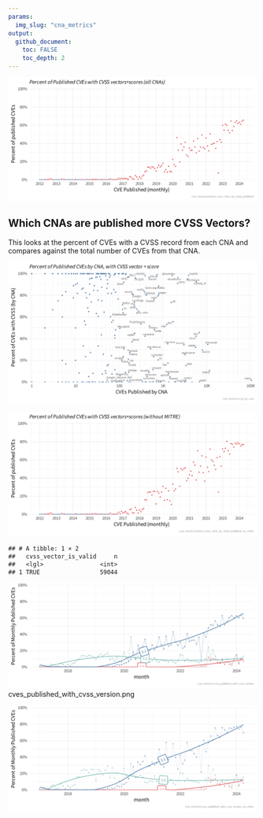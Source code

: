 ```yaml
---
params:
  img_slug: "cna_metrics"
output:
  github_document:
    toc: FALSE
    toc_depth: 2
---
```
















![cvss_by_published_monthly](figs/cna_metrics/metrics_over_time_by_total_published.png)

## Which CNAs are published more CVSS Vectors? 

This looks at the percent of CVEs with a CVSS record from each CNA and compares against the total number of CVEs from that CNA. 


![cvss_by_cna](figs/cna_metrics/cvss_by_cna.png)



![cvss_by_published_monthly_without_mitre](figs/cna_metrics/metrics_over_time_by_total_published_no_mitre.png)


```
## # A tibble: 1 × 2
##   cvss_vector_is_valid     n
##   <lgl>                <int>
## 1 TRUE                 59044
```




![cves_published_with_cvss_version](figs/cna_metrics/cves_published_with_cvss_version.png)
cves_published_with_cvss_version.png




![cves_published_with_cvss_version_no_mitre](figs/cna_metrics/cves_published_with_cvss_version_no_mitre.png)

